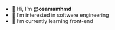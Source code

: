 - 👋 Hi, I’m **@osamamhmd**
- 👀 I’m interested in softwere engineering
- 🌱 I’m currently learning front-end

<!---
osamamhmd/osamamhmd is a ✨ special ✨ repository because its `README.md` (this file) appears on your GitHub profile.
You can click the Preview link to take a look at your changes.
--->
